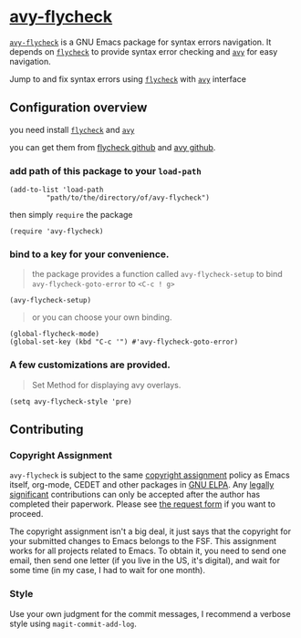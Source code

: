 # [avy-flycheck](https://github.com/magicdirac/avy-flycheck)
[`avy-flycheck`](https://github.com/magicdirac/avy-flycheck) is a GNU Emacs package for syntax errors navigation. It depends on  [`flycheck`](http://www.flycheck.org) to provide syntax error checking and  [`avy`](https://github.com/abo-abo/avy) for easy navigation.

Jump to and fix syntax errors using [`flycheck`](http://www.flycheck.org) with [`avy`](https://github.com/abo-abo/avy) interface

## Configuration overview
you need install [`flycheck`](http://www.flycheck.org) and [`avy`](https://github.com/abo-abo/avy)

you can get them from [flycheck github](https://github.com/flycheck/flycheck) and [avy github](https://github.com/abo-abo/avy).

### add path of this package to your `load-path`
```elisp
(add-to-list 'load-path
	     "path/to/the/directory/of/avy-flycheck")
```
then simply `require` the package
```elisp
(require 'avy-flycheck)
```

### bind to a key for your convenience.
> the package provides a function called `avy-flycheck-setup` to bind `avy-flycheck-goto-error` to `<C-c ! g>`
```elisp
(avy-flycheck-setup)
```
>or you can choose your own binding.
```elisp
(global-flycheck-mode)
(global-set-key (kbd "C-c '") #'avy-flycheck-goto-error)
```

### A few customizations are provided.
>Set Method for displaying avy overlays.
```elisp
(setq avy-flycheck-style 'pre)
```

## Contributing

### Copyright Assignment

`avy-flycheck` is subject to the same [copyright assignment](http://www.gnu.org/prep/maintain/html_node/Copyright-Papers.html) policy as Emacs itself, org-mode, CEDET and other packages in [GNU ELPA](http://elpa.gnu.org/packages/). Any [legally significant](http://www.gnu.org/prep/maintain/html_node/Legally-Significant.html#Legally-Significant) contributions can only be accepted after the author has completed their paperwork. Please see [the request form](http://git.savannah.gnu.org/cgit/gnulib.git/tree/doc/Copyright/request-assign.future) if you want to proceed.

The copyright assignment isn't a big deal, it just says that the copyright for your submitted changes to Emacs belongs to the FSF. This assignment works for all projects related to Emacs. To obtain it, you need to send one email, then send one letter (if you live in the US, it's digital), and wait for some time (in my case, I had to wait for one month).

### Style

Use your own judgment for the commit messages, I recommend a verbose style using `magit-commit-add-log`.
